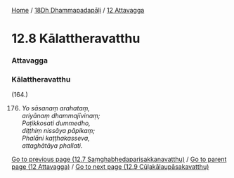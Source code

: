 
[Home](/) / [18Dh Dhammapadapāḷi](../../18Dh.md) / [12 Attavagga](../12.md)

# 12.8 Kālattheravatthu

### Attavagga

### Kālattheravatthu

(164.)

176. _Yo sāsanaṃ arahataṃ,_  
_ariyānaṃ dhammajīvinaṃ;_  
_Paṭikkosati dummedho,_  
_diṭṭhiṃ nissāya pāpikaṃ;_  
_Phalāni kaṭṭhakasseva,_  
_attaghātāya phallati._  


[Go to previous page (12.7 Saṃghabhedaparisakkanavatthu)](12.7.md) / [Go to parent page (12 Attavagga)](../12.md) / [Go to next page (12.9 Cūḷakālaupāsakavatthu)](12.9.md)


